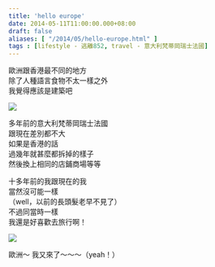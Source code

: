 ```yaml
---
title: 'hello europe'
date: 2014-05-11T11:00:00.000+08:00
draft: false
aliases: [ "/2014/05/hello-europe.html" ]
tags : [lifestyle - 逃離852, travel - 意大利梵蒂岡瑞士法國]
---
```


歐洲跟香港最不同的地方  
除了人種語言食物不太一樣之外  
我覺得應該是建築吧  

![](/images/helloeurope.jpg)

多年前的意大利梵蒂岡瑞士法國  
跟現在差別都不大  
如果是香港的話  
過幾年就甚麼都拆掉的樣子  
然後換上相同的店鋪商場等等  
  
十多年前的我跟現在的我  
當然沒可能一樣  
（well，以前的長頭髮老早不見了）  
不過同當時一樣  
我還是好喜歡去旅行啊！  

![](/images/helloeurope1.jpg)

歐洲～ 我又來了～～～（yeah！）
